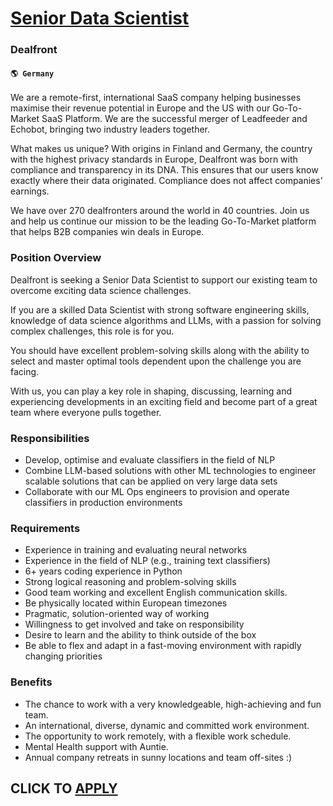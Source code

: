 # [Senior Data Scientist](https://www.remotewlb.com/apply/senior-data-scientist-87615)  
### Dealfront  
#### `🌎 Germany`  

We are a remote-first, international SaaS company helping businesses maximise their revenue potential in Europe and the US with our Go-To-Market SaaS Platform. We are the successful merger of Leadfeeder and Echobot, bringing two industry leaders together.

What makes us unique? With origins in Finland and Germany, the country with the highest privacy standards in Europe, Dealfront was born with compliance and transparency in its DNA. This ensures that our users know exactly where their data originated. Compliance does not affect companies' earnings.

We have over 270 dealfronters around the world in 40 countries. Join us and help us continue our mission to be the leading Go-To-Market platform that helps B2B companies win deals in Europe.

### Position Overview

Dealfront is seeking a Senior Data Scientist to support our existing team to overcome exciting data science challenges.

If you are a skilled Data Scientist with strong software engineering skills, knowledge of data science algorithms and LLMs, with a passion for solving complex challenges, this role is for you.

You should have excellent problem-solving skills along with the ability to select and master optimal tools dependent upon the challenge you are facing.

With us, you can play a key role in shaping, discussing, learning and experiencing developments in an exciting field and become part of a great team where everyone pulls together.

### Responsibilities

  * Develop, optimise and evaluate classifiers in the field of NLP
  * Combine LLM-based solutions with other ML technologies to engineer scalable solutions that can be applied on very large data sets
  * Collaborate with our ML Ops engineers to provision and operate classifiers in production environments

### Requirements

  * Experience in training and evaluating neural networks
  * Experience in the field of NLP (e.g., training text classifiers)
  * 6+ years coding experience in Python
  * Strong logical reasoning and problem-solving skills
  * Good team working and excellent English communication skills.
  * Be physically located within European timezones
  * Pragmatic, solution-oriented way of working
  * Willingness to get involved and take on responsibility
  * Desire to learn and the ability to think outside of the box
  * Be able to flex and adapt in a fast-moving environment with rapidly changing priorities

### Benefits

  * The chance to work with a very knowledgeable, high-achieving and fun team.
  * An international, diverse, dynamic and committed work environment.
  * The opportunity to work remotely, with a flexible work schedule.
  * Mental Health support with Auntie.
  * Annual company retreats in sunny locations and team off-sites :)

  
## CLICK TO [APPLY](https://www.remotewlb.com/apply/senior-data-scientist-87615)

